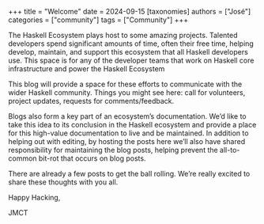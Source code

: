 +++ title = "Welcome" date = 2024-09-15 [taxonomies] authors = ["José"] categories = ["community"] tags = ["Community"] +++


The Haskell Ecosystem plays host to some amazing projects. Talented developers spend significant amounts of time, often their free time, helping develop, maintain, and support this ecosystem that all Haskell developers use. This space is for any of the developer teams that work on Haskell core infrastructure and power the Haskell Ecosystem

This blog will provide a space for these efforts to communicate with the wider Haskell community. Things you might see here: call for volunteers, project updates, requests for comments/feedback.

Blogs also form a key part of an ecosystem’s documentation. We’d like to take this idea to its conclusion in the Haskell ecosystem and provide a place for this high-value documentation to live and be maintained. In addition to helping out with editing, by hosting the posts here we’ll also have shared responsibility for maintaining the blog posts, helping prevent the all-to-common bit-rot that occurs on blog posts.

There are already a few posts to get the ball rolling. We’re really excited to share these thoughts with you all.

Happy Hacking,

JMCT
